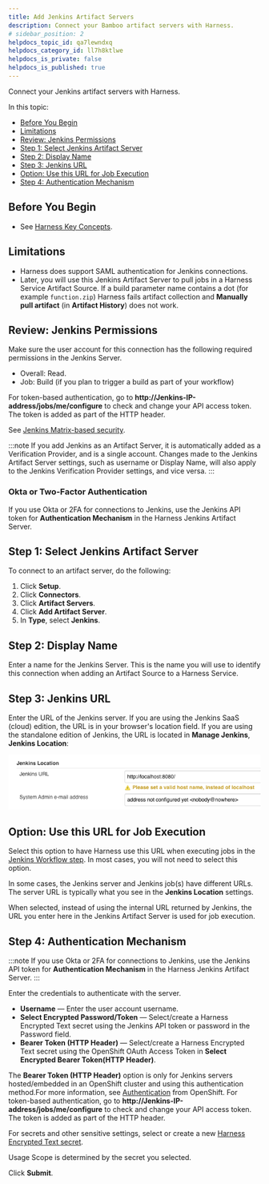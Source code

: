 ```yaml
---
title: Add Jenkins Artifact Servers
description: Connect your Bamboo artifact servers with Harness.
# sidebar_position: 2
helpdocs_topic_id: qa7lewndxq
helpdocs_category_id: ll7h8ktlwe
helpdocs_is_private: false
helpdocs_is_published: true
---
```


Connect your Jenkins artifact servers with Harness.

In this topic:

* [Before You Begin](#before-you-begin)
* [Limitations](#limitations)
* [Review: Jenkins Permissions](#review-jenkins-permissions)
* [Step 1: Select Jenkins Artifact Server](#step-1-select-jenkins-artifact-server)
* [Step 2: Display Name](#step-2-display-name)
* [Step 3: Jenkins URL](#step-3-jenkins-url)
* [Option: Use this URL for Job Execution](#option-use-this-url-for-job-execution)
* [Step 4: Authentication Mechanism](#step-4-authentication-mechanism)

## Before You Begin

* See [Harness Key Concepts](../../../starthere-firstgen/harness-key-concepts.md).

## Limitations

* Harness does support SAML authentication for Jenkins connections.
* Later, you will use this Jenkins Artifact Server to pull jobs in a Harness Service Artifact Source. If a build parameter name contains a dot (for example `function.zip`) Harness fails artifact collection and **Manually pull artifact** (in **Artifact History**) does not work.

## Review: Jenkins Permissions

Make sure the user account for this connection has the following required permissions in the Jenkins Server.

* Overall: Read.
* Job: Build (if you plan to trigger a build as part of your workflow)

For token-based authentication, go to **http://Jenkins-IP-address/jobs/me/configure** to check and change your API access token. The token is added as part of the HTTP header.

See [Jenkins Matrix-based security](https://wiki.jenkins.io/display/JENKINS/Matrix-based+security).

:::note
If you add Jenkins as an Artifact Server, it is automatically added as a Verification Provider, and is a single account. Changes made to the Jenkins Artifact Server settings, such as username or Display Name, will also apply to the Jenkins Verification Provider settings, and vice versa.
:::

### Okta or Two-Factor Authentication

If you use Okta or 2FA for connections to Jenkins, use the Jenkins API token for **Authentication Mechanism** in the Harness Jenkins Artifact Server.

## Step 1: Select Jenkins Artifact Server

To connect to an artifact server, do the following:

1. Click **Setup**.
2. Click **Connectors**.
3. Click **Artifact Servers**.
4. Click **Add Artifact Server**.
5. In **Type**, select **Jenkins**.

## Step 2: Display Name

Enter a name for the Jenkins Server. This is the name you will use to identify this connection when adding an Artifact Source to a Harness Service.

## Step 3: Jenkins URL

Enter the URL of the Jenkins server. If you are using the Jenkins SaaS (cloud) edition, the URL is in your browser's location field. If you are using the standalone edition of Jenkins, the URL is located in **Manage Jenkins**, **Jenkins Location**:

![](./static/add-jenkins-artifact-servers-22.png)


## Option: Use this URL for Job Execution

Select this option to have Harness use this URL when executing jobs in the [Jenkins Workflow step](../../../continuous-delivery/model-cd-pipeline/workflows/using-the-jenkins-command.md). In most cases, you will not need to select this option.

In some cases, the Jenkins server and Jenkins job(s) have different URLs. The server URL is typically what you see in the **Jenkins Location** settings.

When selected, instead of using the internal URL returned by Jenkins, the URL you enter here in the Jenkins Artifact Server is used for job execution.

## Step 4: Authentication Mechanism
:::note
If you use Okta or 2FA for connections to Jenkins, use the Jenkins API token for **Authentication Mechanism** in the Harness Jenkins Artifact Server.
:::

Enter the credentials to authenticate with the server.

* **Username** — Enter the user account username.
* **Select Encrypted Password/Token** — Select/create a Harness Encrypted Text secret using the Jenkins API token or password in the Password field.
* **Bearer Token (HTTP Header)** — Select/create a Harness Encrypted Text secret using the OpenShift OAuth Access Token in **Select Encrypted Bearer Token(HTTP Header)**.

The **Bearer Token (HTTP Header)** option is only for Jenkins servers hosted/embedded in an OpenShift cluster and using this authentication method.For more information, see [Authentication](https://docs.openshift.com/container-platform/3.7/architecture/additional_concepts/authentication.html) from OpenShift. For token-based authentication, go to **http://Jenkins-IP-address/jobs/me/configure** to check and change your API access token. The token is added as part of the HTTP header.

For secrets and other sensitive settings, select or create a new [Harness Encrypted Text secret](../../security/secrets-management/use-encrypted-text-secrets.md).

Usage Scope is determined by the secret you selected.

Click **Submit**.

